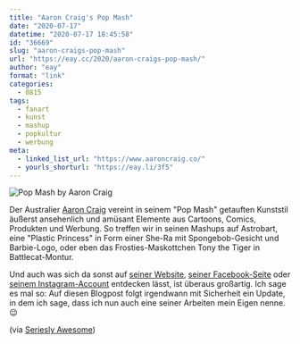 ```yaml
---
title: "Aaron Craig's Pop Mash"
date: "2020-07-17"
datetime: "2020-07-17 18:45:58"
id: "36669"
slug: "aaron-craigs-pop-mash"
url: "https://eay.cc/2020/aaron-craigs-pop-mash/"
author: "eay"
format: "link"
categories:
  - 0815
tags:
  - fanart
  - kunst
  - mashup
  - popkultur
  - werbung
meta:
  - linked_list_url: "https://www.aaroncraig.co/"
  - yourls_shorturl: "https://eay.li/3f5"
---
```


![Pop Mash by Aaron Craig](https://eay.cc/uploads/2020/pop-mash-by-aaron-craig.jpg)

Der Australier [Aaron Craig](https://www.aaroncraig.co/) vereint in seinem "Pop Mash" getauften Kunststil äußerst ansehenlich und amüsant Elemente aus Cartoons, Comics, Produkten und Werbung. So treffen wir in seinen Mashups auf Astrobart, eine "Plastic Princess" in Form einer She-Ra mit Spongebob-Gesicht und Barbie-Logo, oder eben das Frosties-Maskottchen Tony the Tiger in Battlecat-Montur.

Und auch was sich da sonst auf [seiner Website](https://www.aaroncraig.co/), [seiner Facebook-Seite](https://www.facebook.com/aaronjcraig/) oder [seinem Instagram-Account](https://www.instagram.com/aaronjcraig/) entdecken lässt, ist überaus großartig. Ich sage es mal so: Auf diesen Blogpost folgt irgendwann mit Sicherheit ein Update, in dem ich sage, dass ich nun auch eine seiner Arbeiten mein Eigen nenne. 😌

(via [Seriesly Awesome](https://www.serieslyawesome.tv/popkultur-figuren-mashups-von-aaron-craig/))

